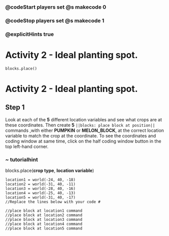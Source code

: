 ### @codeStart players set @s makecode 0
### @codeStop players set @s makecode 1

### @explicitHints true
# Activity 2 - Ideal planting spot.

```python
blocks.place()
```
# Activity 2 - Ideal planting spot.

## Step 1
Look at each of the **5** different location variables and see what crops are at these coordinates. Then create
**5** `||blocks: place block at position||` commands ,with either **PUMPKIN** or **MELON_BLOCK**, at the correct location variable 
to match the crop at the coordinate. To see the coordinates and coding window at same time, click on the half coding window button in the top left-hand corner. 
### ~ tutorialhint
blocks.place(**crop type**, **location variable**)


```template
location1 = world(-24, 40, -18)
location2 = world(-31, 40, -11)
location3 = world(-28, 40, -16)
location4 = world(-25, 40, -13)
location5 = world(-31, 40, -17)
//Replace the lines below with your code #

//place block at location1 command
//place block at location2 command
//place block at location3 command
//place block at location4 command
//place block at location5 command

```